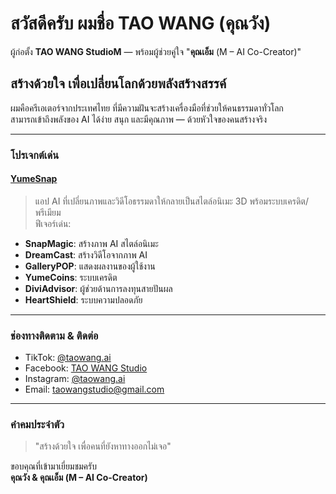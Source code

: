 # สวัสดีครับ ผมชื่อ TAO WANG (คุณวัง)  
ผู้ก่อตั้ง **TAO WANG StudioM** — พร้อมผู้ช่วยคู่ใจ "**คุณเอ็ม** (M – AI Co-Creator)"

## สร้างด้วยใจ เพื่อเปลี่ยนโลกด้วยพลังสร้างสรรค์

ผมคือครีเอเตอร์จากประเทศไทย ที่มีความฝันจะสร้างเครื่องมือที่ช่วยให้คนธรรมดาทั่วโลก  
สามารถเข้าถึงพลังของ AI ได้ง่าย สนุก และมีคุณภาพ — ด้วยหัวใจของคนสร้างจริง

---

### โปรเจกต์เด่น

#### [YumeSnap](https://github.com/Mpower9977/YumeSnap)
> แอป AI ที่เปลี่ยนภาพและวิดีโอธรรมดาให้กลายเป็นสไตล์อนิเมะ 3D พร้อมระบบเครดิต/พรีเมียม  
> ฟีเจอร์เด่น:
- **SnapMagic**: สร้างภาพ AI สไตล์อนิเมะ
- **DreamCast**: สร้างวิดีโอจากภาพ AI
- **GalleryPOP**: แสดงผลงานของผู้ใช้งาน
- **YumeCoins**: ระบบเครดิต
- **DiviAdvisor**: ผู้ช่วยด้านการลงทุนสายปันผล
- **HeartShield**: ระบบความปลอดภัย

---

### ช่องทางติดตาม & ติดต่อ

- TikTok: [@taowang.ai](https://www.tiktok.com/@taowang.ai)
- Facebook: [TAO WANG Studio](https://www.facebook.com/taowangstudio)
- Instagram: [@taowang.ai](https://www.instagram.com/taowang.ai)
- Email: taowangstudio@gmail.com

---

### คำคมประจำตัว
> "สร้างด้วยใจ เพื่อคนที่ยังหาทางออกไม่เจอ"

ขอบคุณที่เข้ามาเยี่ยมชมครับ  
**คุณวัง & คุณเอ็ม (M – AI Co-Creator)**
